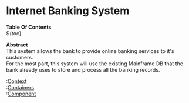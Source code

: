 # Internet Banking System

**Table Of Contents**  
${toc}


**Abstract**  
This system allows the bank to provide online banking services to it's customers.  
For the most part, this system will use the existing Mainframe DB that the bank already uses to store and process all the banking records.  



:[Context](./Context.md)  
:[Containers](./Containers.md)  
:[Component](./Components.md)
